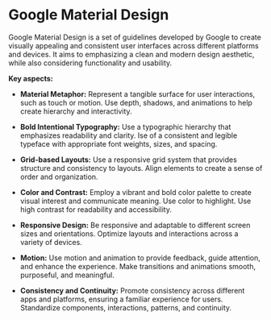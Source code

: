 # Google Material Design

Google Material Design is a set of guidelines developed by Google to create visually appealing and consistent user interfaces across different platforms and devices. It aims to emphasizing a clean and modern design aesthetic, while also considering functionality and usability.

**Key aspects:**

* **Material Metaphor:** Represent a tangible surface for user interactions, such as touch or motion. Use depth, shadows, and animations to help create hierarchy and interactivity.

* **Bold Intentional Typography:** Use a typographic hierarchy that emphasizes readability and clarity. Ise of a consistent and legible typeface with appropriate font weights, sizes, and spacing.

* **Grid-based Layouts:** Use a responsive grid system that provides structure and consistency to layouts. Align elements to create a sense of order and organization.

* **Color and Contrast:** Employ a vibrant and bold color palette to create visual interest and communicate meaning. Use color to highlight. Use high contrast for readability and accessibility.

* **Responsive Design:** Be responsive and adaptable to different screen sizes and orientations. Optimize layouts and interactions across a variety of devices.

* **Motion:** Use motion and animation to provide feedback, guide attention, and enhance the experience. Make transitions and animations smooth, purposeful, and meaningful.

* **Consistency and Continuity:** Promote consistency across different apps and platforms, ensuring a familiar experience for users. Standardize components, interactions, patterns, and continuity.
